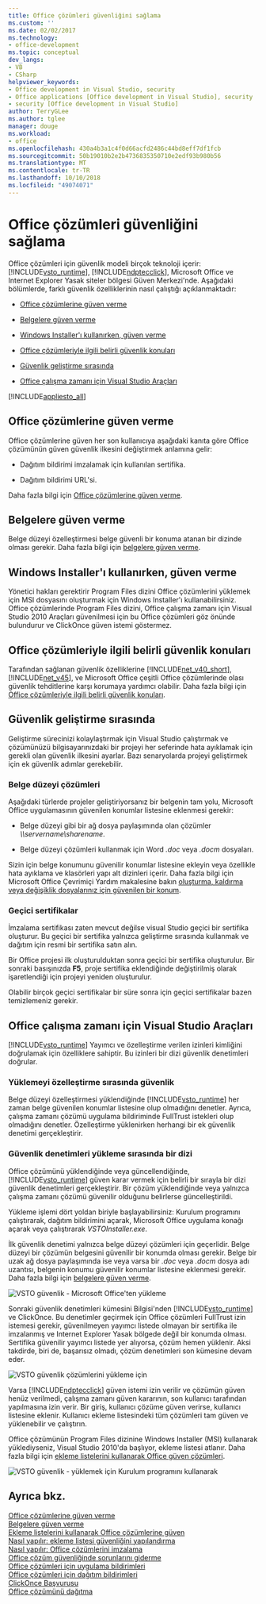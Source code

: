 ```yaml
---
title: Office çözümleri güvenliğini sağlama
ms.custom: ''
ms.date: 02/02/2017
ms.technology:
- office-development
ms.topic: conceptual
dev_langs:
- VB
- CSharp
helpviewer_keywords:
- Office development in Visual Studio, security
- Office applications [Office development in Visual Studio], security
- security [Office development in Visual Studio]
author: TerryGLee
ms.author: tglee
manager: douge
ms.workload:
- office
ms.openlocfilehash: 430a4b3a1c4f0d66acfd2486c44bd8eff7df1fcb
ms.sourcegitcommit: 50b19010b2e2b4736835350710e2edf93b980b56
ms.translationtype: MT
ms.contentlocale: tr-TR
ms.lasthandoff: 10/10/2018
ms.locfileid: "49074071"
---
```

# <a name="secure-office-solutions"></a>Office çözümleri güvenliğini sağlama
  Office çözümleri için güvenlik modeli birçok teknoloji içerir: [!INCLUDE[vsto_runtime](../vsto/includes/vsto-runtime-md.md)], [!INCLUDE[ndptecclick](../vsto/includes/ndptecclick-md.md)], Microsoft Office ve Internet Explorer Yasak siteler bölgesi Güven Merkezi'nde. Aşağıdaki bölümlerde, farklı güvenlik özelliklerinin nasıl çalıştığı açıklanmaktadır:  
  
-   [Office çözümlerine güven verme](#GrantingTrustToSolutions)  
  
-   [Belgelere güven verme](#GrantingTrustToDocuments)  
  
-   [Windows Installer'ı kullanırken, güven verme](#GrantingTrustWindowsInstaller)  
  
-   [Office çözümleriyle ilgili belirli güvenlik konuları](#Security)  
  
-   [Güvenlik geliştirme sırasında](#SecurityDuringDeployment)  
  
-   [Office çalışma zamanı için Visual Studio Araçları](#VisualStudioToolsForOfficeRuntime)  
  
 [!INCLUDE[appliesto_all](../vsto/includes/appliesto-all-md.md)]  
  
##  <a name="GrantingTrustToSolutions"></a> Office çözümlerine güven verme  
 Office çözümlerine güven her son kullanıcıya aşağıdaki kanıta göre Office çözümünün güven güvenlik ilkesini değiştirmek anlamına gelir:  
  
-   Dağıtım bildirimi imzalamak için kullanılan sertifika.  
  
-   Dağıtım bildirimi URL'si.  
  
 Daha fazla bilgi için [Office çözümlerine güven verme](../vsto/granting-trust-to-office-solutions.md).  
  
##  <a name="GrantingTrustToDocuments"></a> Belgelere güven verme  
 Belge düzeyi özelleştirmesi belge güvenli bir konuma atanan bir dizinde olması gerekir. Daha fazla bilgi için [belgelere güven verme](../vsto/granting-trust-to-documents.md).  
  
##  <a name="GrantingTrustWindowsInstaller"></a> Windows Installer'ı kullanırken, güven verme  
 Yönetici hakları gerektirir Program Files dizini Office çözümlerini yüklemek için MSI dosyasını oluşturmak için Windows Installer'ı kullanabilirsiniz. Office çözümlerinde Program Files dizini, Office çalışma zamanı için Visual Studio 2010 Araçları güvenilmesi için bu Office çözümleri göz önünde bulundurur ve ClickOnce güven istemi göstermez.  
  
##  <a name="Security"></a> Office çözümleriyle ilgili belirli güvenlik konuları  
 Tarafından sağlanan güvenlik özelliklerine [!INCLUDE[net_v40_short](../sharepoint/includes/net-v40-short-md.md)], [!INCLUDE[net_v45](../vsto/includes/net-v45-md.md)], ve Microsoft Office çeşitli Office çözümlerinde olası güvenlik tehditlerine karşı korumaya yardımcı olabilir. Daha fazla bilgi için [Office çözümleriyle ilgili belirli güvenlik konuları](../vsto/specific-security-considerations-for-office-solutions.md).  
  
##  <a name="SecurityDuringDeployment"></a> Güvenlik geliştirme sırasında  
 Geliştirme sürecinizi kolaylaştırmak için Visual Studio çalıştırmak ve çözümünüzü bilgisayarınızdaki bir projeyi her seferinde hata ayıklamak için gerekli olan güvenlik ilkesini ayarlar. Bazı senaryolarda projeyi geliştirmek için ek güvenlik adımlar gerekebilir.  
  
### <a name="document-level-solutions"></a>Belge düzeyi çözümleri  
 Aşağıdaki türlerde projeler geliştiriyorsanız bir belgenin tam yolu, Microsoft Office uygulamasının güvenilen konumlar listesine eklenmesi gerekir:  
  
-   Belge düzeyi gibi bir ağ dosya paylaşımında olan çözümler  *\\\servername\sharename*.  
  
-   Belge düzeyi çözümleri kullanmak için Word *.doc* veya *.docm* dosyaları.  
  
 Sizin için belge konumunu güvenilir konumlar listesine ekleyin veya özellikle hata ayıklama ve klasörleri yapı alt dizinleri içerir. Daha fazla bilgi için Microsoft Office Çevrimiçi Yardım makalesine bakın [oluşturma, kaldırma veya değişiklik dosyalarınız için güvenilen bir konum](https://support.office.com/article/Create-remove-or-change-a-trusted-location-for-your-files-f5151879-25ea-4998-80a5-4208b3540a62).  
  
### <a name="temporary-certificates"></a>Geçici sertifikalar  
 İmzalama sertifikası zaten mevcut değilse visual Studio geçici bir sertifika oluşturur. Bu geçici bir sertifika yalnızca geliştirme sırasında kullanmak ve dağıtım için resmi bir sertifika satın alın.  
  
 Bir Office projesi ilk oluşturulduktan sonra geçici bir sertifika oluşturulur. Bir sonraki basışınızda **F5**, proje sertifika eklendiğinde değiştirilmiş olarak işaretlendiği için projeyi yeniden oluşturulur.  
  
 Olabilir birçok geçici sertifikalar bir süre sonra için geçici sertifikalar bazen temizlemeniz gerekir.  
  
##  <a name="VisualStudioToolsForOfficeRuntime"></a> Office çalışma zamanı için Visual Studio Araçları  
 [!INCLUDE[vsto_runtime](../vsto/includes/vsto-runtime-md.md)] Yayımcı ve özelleştirme verilen izinleri kimliğini doğrulamak için özelliklere sahiptir. Bu izinleri bir dizi güvenlik denetimleri doğrular.  
  
### <a name="security-during-customization-loading"></a>Yüklemeyi özelleştirme sırasında güvenlik  
 Belge düzeyi özelleştirmesi yüklendiğinde [!INCLUDE[vsto_runtime](../vsto/includes/vsto-runtime-md.md)] her zaman belge güvenilen konumlar listesine olup olmadığını denetler. Ayrıca, çalışma zamanı çözümü uygulama bildiriminde FullTrust istekleri olup olmadığını denetler. Özelleştirme yüklenirken herhangi bir ek güvenlik denetimi gerçekleştirir.  
  
### <a name="sequence-of-security-checks-during-installation"></a>Güvenlik denetimleri yükleme sırasında bir dizi  
 Office çözümünü yüklendiğinde veya güncellendiğinde, [!INCLUDE[vsto_runtime](../vsto/includes/vsto-runtime-md.md)] güven karar vermek için belirli bir sırayla bir dizi güvenlik denetimleri gerçekleştirir. Bir çözüm yüklendiğinde veya yalnızca çalışma zamanı çözümü güvenilir olduğunu belirlerse güncelleştirildi.  
  
 Yükleme işlemi dört yoldan biriyle başlayabilirsiniz: Kurulum programını çalıştırarak, dağıtım bildirimini açarak, Microsoft Office uygulama konağı açarak veya çalıştırarak *VSTOInstaller.exe*.  
  
 İlk güvenlik denetimi yalnızca belge düzeyi çözümleri için geçerlidir. Belge düzeyi bir çözümün belgesini güvenilir bir konumda olması gerekir. Belge bir uzak ağ dosya paylaşımında ise veya varsa bir *.doc* veya *.docm* dosya adı uzantısı, belgenin konumu güvenilir konumlar listesine eklenmesi gerekir. Daha fazla bilgi için [belgelere güven verme](../vsto/granting-trust-to-documents.md).  
  
 ![VSTO güvenlik - Microsoft Office'ten yükleme](../vsto/media/host-install.png "VSTO güvenlik - Microsoft Office'ten yükleme")  
  
 Sonraki güvenlik denetimleri kümesini Bilgisi'nden [!INCLUDE[vsto_runtime](../vsto/includes/vsto-runtime-md.md)] ve ClickOnce. Bu denetimler geçirmek için Office çözümleri FullTrust izin istemesi gerekir, güvenilmeyen yayımcı listede olmayan bir sertifika ile imzalanmış ve Internet Explorer Yasak bölgede değil bir konumda olması. Sertifika güvenilir yayımcı listede yer alıyorsa, çözüm hemen yüklenir. Aksi takdirde, biri de, başarısız olmadı, çözüm denetimleri son kümesine devam eder.  
  
 ![VSTO güvenlik çözümlerini yükleme için](../vsto/media/installing.png "VSTO güvenlik çözümleri yüklemek için")  
  
 Varsa [!INCLUDE[ndptecclick](../vsto/includes/ndptecclick-md.md)] güven istemi izin verilir ve çözümün güven henüz verilmedi, çalışma zamanı güven kararının, son kullanıcı tarafından yapılmasına izin verir. Bir giriş, kullanıcı çözüme güven verirse, kullanıcı listesine eklenir. Kullanıcı ekleme listesindeki tüm çözümleri tam güven ve yüklenebilir ve çalıştırın.  
  
 Office çözümünün Program Files dizinine Windows Installer (MSI) kullanarak yüklediyseniz, Visual Studio 2010'da başlıyor, ekleme listesi atlanır. Daha fazla bilgi için [ekleme listelerini kullanarak Office güven çözümleri](../vsto/trusting-office-solutions-by-using-inclusion-lists.md).  
  
 ![VSTO güvenlik - yüklemek için Kurulum programını kullanarak](../vsto/media/setup-vstoinstaller.png "VSTO güvenlik - yüklemek için Kurulum programını kullanma")  
  
## <a name="see-also"></a>Ayrıca bkz.  
 [Office çözümlerine güven verme](../vsto/granting-trust-to-office-solutions.md)   
 [Belgelere güven verme](../vsto/granting-trust-to-documents.md)   
 [Ekleme listelerini kullanarak Office çözümlerine güven](../vsto/trusting-office-solutions-by-using-inclusion-lists.md)   
 [Nasıl yapılır: ekleme listesi güvenliğini yapılandırma](../vsto/how-to-configure-inclusion-list-security.md)   
 [Nasıl yapılır: Office çözümlerini imzalama](../vsto/how-to-sign-office-solutions.md)   
 [Office çözüm güvenliğinde sorunlarını giderme](../vsto/troubleshooting-office-solution-security.md)   
 [Office çözümleri için uygulama bildirimleri](../vsto/application-manifests-for-office-solutions.md)   
 [Office çözümleri için dağıtım bildirimleri](../vsto/deployment-manifests-for-office-solutions.md)   
 [ClickOnce Başvurusu](/visualstudio/deployment/clickonce-reference)   
 [Office çözümünü dağıtma](../vsto/deploying-an-office-solution.md)  
  
  